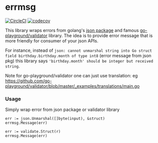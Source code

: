 # errmsg
[![CircleCI](https://circleci.com/gh/sardine-ai/errmsg.svg?style=svg)](https://circleci.com/gh/sardine-ai/errmsg)
[![codecov](https://codecov.io/gh/sardine-ai/errmsg/branch/master/graph/badge.svg?token=NSE90I0AVQ)](https://codecov.io/gh/sardine-ai/errmsg)

This library wraps errors from golang's [json package](https://golang.org/pkg/encoding/json)
and famous [go-playground/validator](https://github.com/go-playground/validator) library. 
The idea is to provide error message that is more friendly for consumer of your json APIs.

For instance, instead of `json: cannot unmarshal string into Go struct field birthday.birthday.month of type int8` (error message from json pkg)
 this library says `'birthday.month' should be integer but received string`.

Note for go-playground/validator one can just use translation: eg https://github.com/go-playground/validator/blob/master/_examples/translations/main.go

### Usage

Simply wrap error from json package or validator library

```
err := json.Unmarshal([]byte(input), &struct)
errmsg.Message(err)
``` 

```
err := validate.Struct(r)
errmsg.Message(err)
```

